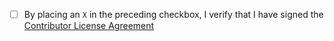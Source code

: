 - [ ] By placing an `X` in the preceding checkbox, I verify that I have signed the [Contributor License Agreement](https://github.com/SeleniumHQ/selenium/blob/master/CONTRIBUTING.md#step-6-sign-the-cla)

<!--
Selenium IDE is moving to an electron app!!!.
For the time being the team will support both the extension and the app, until the app reaches complete feature parity with the extension.

If you want to submit a PR to the electron app, please submit to master.
To submit a PR to the extension submit to the branch v3
-->
